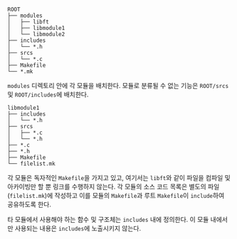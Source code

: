 ```
ROOT
├── modules
│   ├── libft
│   ├── libmodule1
│   └── libmodule2
├── includes
│   └── *.h
├── srcs
│   └── *.c
├── Makefile
└── *.mk
```

`modules` 디렉토리 안에 각 모듈을 배치한다. 모듈로 분류될 수 없는 기능은 `ROOT/srcs` 및 `ROOT/includes`에 배치한다. 

```
libmodule1
├── includes
│   └── *.h
├── srcs
│   ├── *.c
│   └── *.h
├── *.c
├── *.h
├── Makefile
└── filelist.mk
```

각 모듈은 독자적인 `Makefile`을 가지고 있고, 여기서는 `libft`와 같이 파일을 컴파일 및 아카이빙만 할 뿐 링크를 수행하지 않는다. 
각 모듈의 소스 코드 목록은 별도의 파일 (`filelist.mk`)에 작성하고 이를 모듈의 `Makefile`과 루트 `Makefile`이 `include`하여 공유하도록 한다.

타 모듈에서 사용해야 하는 함수 및 구조체는 `includes` 내에 정의한다. 이 모듈 내에서만 사용되는 내용은 `includes`에 노출시키지 않는다.
